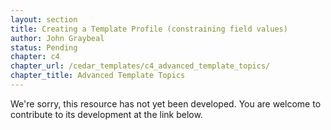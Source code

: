 ```yaml
---
layout: section
title: Creating a Template Profile (constraining field values)
author: John Graybeal
status: Pending
chapter: c4
chapter_url: /cedar_templates/c4_advanced_template_topics/
chapter_title: Advanced Template Topics
---
```

We're sorry, this resource has not yet been developed. 
You are welcome to contribute to its development at the link below.
